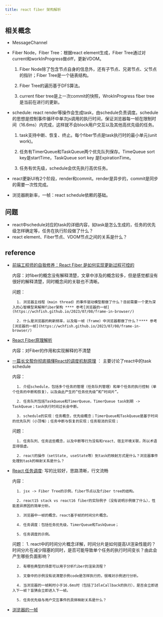 ```yaml
---
title: react fiber 架构解析
---
```


## 相关概念
* MessageChannel
* Fiber Node，Fiber Tree：根据react element生成，Fiber Tree通过对current和workInProgress做diff，更新VDOM。
    
    1. Fiber Node除了包含节点自身的信息外，还有子节点、兄弟节点、父节点的指针；Fiber Tree是一个链表结构。 

    2. Fiber Tree的遍历基于DFS算法。

    2. current fiber tree是上一次commit的快照，WrokInProgress fiber tree是当前在进行的更新。
* schedule: react render等操作会生成task，由schedule负责调度。schedule的思想是控制事件循环中单次js调用的执行时间，保证浏览器每一帧在限制时间（16.6ms）内完成，这样就不会block用户交互以及其他高优先级的任务。
    
    1. task支持中断、恢复、终止。每个fiber节点是task执行时的最小单元(unit work)。
    
    2. 任务有TimerQueue和TaskQueue两个优先队列保存。TimeQueue sort key是startTime，TaskQueue sort key 是ExpirationTime。

    3. 任务有优先级，schedule会优先执行高优任务。
* react更新UI有2个阶段，render和commit。render是异步的，commit是同步的需要一次性完成。
* 浏览器刷新率，一帧：react schedule依赖的基础。

## 问题
* react中schedule对应的task的详细内容，如task是怎么生成的，任务的优先级怎样确定等，任务在执行阶段做了什么？
* react element、Fiber节点、VDOM节点之间的关系是什么？

## reference
* [前端工程师的自我修养：React Fiber 是如何实现更新过程可控的](https://www.infoq.cn/article/flex4gdzigdmjueq4orw)
    
    内容：对fiber的概念没有解释清楚，文章中涉及的概念较多，但是感觉都没有很好的解释清楚，同时概念间的关联也不清晰。
    
    问题：
        
        1. 浏览器主线程（main thread）的事件驱动模型都做了什么？目前需要一个更为深入的心智模型来解释fiber架构 **** 参考[浏览器的一帧](https://wchfish.github.io/2023/07/08/frame-in-browser/)
        
        2. 什么是浏览器的刷新频率，以及每一帧（frame）中浏览器都做了什么？**** 参考[浏览器的一帧](https://wchfish.github.io/2023/07/08/frame-in-browser/)
* [React Fiber原理解析](https://juejin.cn/post/6844904202267787277)
    
    内容：对Fiber的作用和实现解释的不清楚
* [一篇长文帮你彻底搞懂React的调度机制原理](https://segmentfault.com/a/1190000039101758) ： 主要讨论了react中的task schedule
    
    内容：
        
        1. 介绍schedule，包括多个任务的管理（任务队列管理）和单个任务的执行控制（单个任务的中断和恢复），以及由此产生的“任务优先级”和“时间片”。
        
        2. 任务队列包括TaskQueue和TimerQueue，TimerQueue task到期 -> TaskQueue；task执行时间过长会中断。

        3. schedule的实现：任务概念，优先级概念；TimerQueue和TaskQueue是基于时间的优先队列（小顶堆）；任务中断与恢复的实现；任务取消的实现；
    
    问题：
        
        1. 任务队列、任务这些概念，以及中断等行为没有和react、宿主环境关联，所以术语显得很虚。

        2. react的操作（setState, useState等）到task的映射方式是什么？浏览器事件处理到task的映射关系是什么？
* [React 任务调度](https://xie.infoq.cn/article/dae49299746f3f3181f31b396): 写的比较好，思路清晰，行文流畅

    内容：

        1. jsx -> Fiber Tree的示例，fiber节点以及fiber tree的结构。

        2. react15 stack vs react16 fiber的实际例子（没有说明示例做了什么），性能差异原因的简单分析。

        3. 浏览器中一帧的概念，react基于帧的时间分片概念。

        4. 任务调度：包括任务优先级，TimerQueue和TaskQueue；

        5. 任务调度的示例。
    
    问题：
        1. react中的时间分片概念详解，时间分片是如何提高UI渲染性能的？时间分片在减少阻塞的同时，是否可能导致单个任务的执行时间变长？由此会产生哪些负面影响？
        
        2. 有哪些典型的场景可以用于分析fiber的渲染流程？

        3. 文章中的示例没有说清楚示例code是怎样执行的，很难对示例进行分析。

        4. 当浏览器的一帧耗时小于16.6ms时（包括了IdleCallback的执行），是否会立即进入下一帧？盲猜会立即进入下一帧。

        5. 任务优先级与用户交互事件的具体映射关系是什么？
* [浏览器的一帧](https://wchfish.github.io/2023/07/08/frame-in-browser/)
